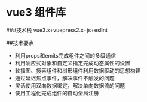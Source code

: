 # vue3 组件库

###技术栈 vue3.x+vuepress2.x+js+eslint

##技术要点
- 利用props和emits完成组件之间的多级通信
- 利用响应式对象和自定义指定完成动态属性的设置
- 轮播图、搜索组件和树形组件利用数据驱动的思想构建
- 通过延迟焦点事件，解决事件不触发的问题
- 灵活使用双向数据绑定，解决单向数据流的问题
- 使用工程化完成组件的自动全局注册